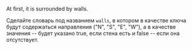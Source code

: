 At first, it is surrounded by walls.

Сделайте словарь под названием `walls`, в котором в качестве ключа будут содержаться направления ("N", "S", "E", "W"), а
в качестве значения -- будет указано true, если стена есть и false -- если она отсутствует.
